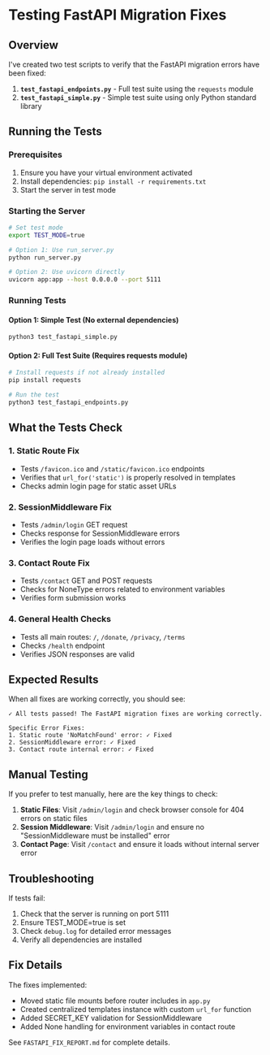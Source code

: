 # Testing FastAPI Migration Fixes

## Overview
I've created two test scripts to verify that the FastAPI migration errors have been fixed:

1. **`test_fastapi_endpoints.py`** - Full test suite using the `requests` module
2. **`test_fastapi_simple.py`** - Simple test suite using only Python standard library

## Running the Tests

### Prerequisites
1. Ensure you have your virtual environment activated
2. Install dependencies: `pip install -r requirements.txt`
3. Start the server in test mode

### Starting the Server
```bash
# Set test mode
export TEST_MODE=true

# Option 1: Use run_server.py
python run_server.py

# Option 2: Use uvicorn directly
uvicorn app:app --host 0.0.0.0 --port 5111
```

### Running Tests

#### Option 1: Simple Test (No external dependencies)
```bash
python3 test_fastapi_simple.py
```

#### Option 2: Full Test Suite (Requires requests module)
```bash
# Install requests if not already installed
pip install requests

# Run the test
python3 test_fastapi_endpoints.py
```

## What the Tests Check

### 1. Static Route Fix
- Tests `/favicon.ico` and `/static/favicon.ico` endpoints
- Verifies that `url_for('static')` is properly resolved in templates
- Checks admin login page for static asset URLs

### 2. SessionMiddleware Fix
- Tests `/admin/login` GET request
- Checks response for SessionMiddleware errors
- Verifies the login page loads without errors

### 3. Contact Route Fix
- Tests `/contact` GET and POST requests
- Checks for NoneType errors related to environment variables
- Verifies form submission works

### 4. General Health Checks
- Tests all main routes: `/`, `/donate`, `/privacy`, `/terms`
- Checks `/health` endpoint
- Verifies JSON responses are valid

## Expected Results

When all fixes are working correctly, you should see:
```
✓ All tests passed! The FastAPI migration fixes are working correctly.

Specific Error Fixes:
1. Static route 'NoMatchFound' error: ✓ Fixed
2. SessionMiddleware error: ✓ Fixed
3. Contact route internal error: ✓ Fixed
```

## Manual Testing

If you prefer to test manually, here are the key things to check:

1. **Static Files**: Visit `/admin/login` and check browser console for 404 errors on static files
2. **Session Middleware**: Visit `/admin/login` and ensure no "SessionMiddleware must be installed" error
3. **Contact Page**: Visit `/contact` and ensure it loads without internal server error

## Troubleshooting

If tests fail:
1. Check that the server is running on port 5111
2. Ensure TEST_MODE=true is set
3. Check `debug.log` for detailed error messages
4. Verify all dependencies are installed

## Fix Details

The fixes implemented:
- Moved static file mounts before router includes in `app.py`
- Created centralized templates instance with custom `url_for` function
- Added SECRET_KEY validation for SessionMiddleware
- Added None handling for environment variables in contact route

See `FASTAPI_FIX_REPORT.md` for complete details.
